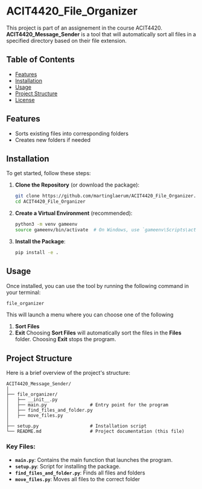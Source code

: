 # ACIT4420_File_Organizer

This project is part of an assignement in the course ACIT4420. **ACIT4420_Message_Sender** is a tool that will automatically sort all files in a specified directory based on their file extension. 

## Table of Contents
- [Features](#features)
- [Installation](#installation)
- [Usage](#usage)
- [Project Structure](#project-structure)
- [License](#license)
## Features
- Sorts existing files into corresponding folders
- Creates new folders if needed
## Installation
To get started, follow these steps:
1. **Clone the Repository** (or download the package):
   ```bash
   git clone https://github.com/martinglaerum/ACIT4420_File_Organizer.git
   cd ACIT4420_File_Organizer
   ```
2. **Create a Virtual Environment** (recommended):
   ```bash
   python3 -m venv gameenv
   source gameenv/bin/activate  # On Windows, use `gameenv\Scripts\activate`
   ```
3. **Install the Package**:
   ```bash
   pip install -e .
   ```
## Usage
Once installed, you can use the tool by running the following command in your terminal:
```bash
file_organizer
```
This will launch a menu where you can choose one of the following
1. **Sort Files**
2. **Exit**
Choosing **Sort Files** will automatically sort the files in the **Files** folder. Choosing **Exit** stops the program.
## Project Structure
Here is a brief overview of the project's structure:
```
ACIT4420_Message_Sender/
│
├── file_organizer/
│   ├── __init__.py
│   ├── main.py                # Entry point for the program
│   ├── find_files_and_folder.py
│   ├── move_files.py
│
├── setup.py                   # Installation script
└── README.md                  # Project documentation (this file)
```
### Key Files:
- **`main.py`**: Contains the main function that launches the program.
- **`setup.py`**: Script for installing the package.
- **`find_files_and_folder.py`**: Finds all files and folders
- **`move_files.py`**: Moves all files to the correct folder
